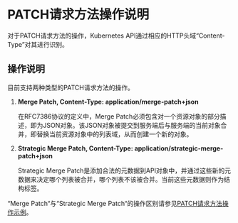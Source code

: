 # PATCH请求方法操作说明<a name="cci_02_0070"></a>

对于PATCH请求方法的操作，Kubernetes API通过相应的HTTP头域“Content-Type”对其进行识别。

## 操作说明<a name="zh-cn_topic_0083857408_s8aafd6c4a7764494b1ed22d2e4a178bf"></a>

目前支持两种类型的PATCH请求方法的操作。

1.  **Merge Patch, Content-Type: application/merge-patch+json**

    在RFC7386协议的定义中，Merge Patch必须包含对一个资源对象的部分描述，即为JSON对象。该JSON对象被提交到服务端后与服务端的当前对象合并，即替换当前资源对象中的列表域，从而创建一个新的对象。

2.  **Strategic Merge Patch, Content-Type: application/strategic-merge-patch+json**

    Strategic Merge Patch是添加合法的元数据到API对象中，并通过这些新的元数据来决定哪个列表被合并，哪个列表不该被合并。当前这些元数据则作为结构标签。


“Merge Patch“与“Strategic Merge Patch“的操作区别请参见[PATCH请求方法操作示例](PATCH请求方法操作示例.md)。

